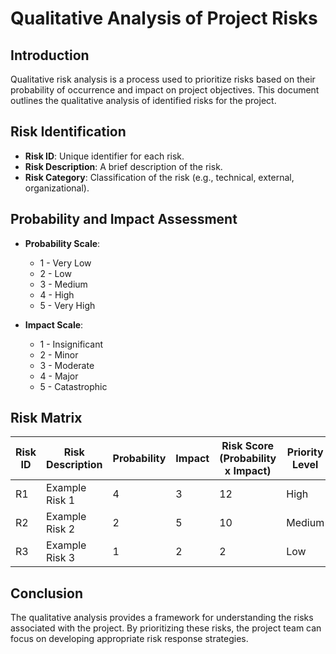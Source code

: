 # Qualitative Analysis of Project Risks

## Introduction
Qualitative risk analysis is a process used to prioritize risks based on their probability of occurrence and impact on project objectives. This document outlines the qualitative analysis of identified risks for the project.

## Risk Identification
- **Risk ID**: Unique identifier for each risk.
- **Risk Description**: A brief description of the risk.
- **Risk Category**: Classification of the risk (e.g., technical, external, organizational).

## Probability and Impact Assessment
- **Probability Scale**: 
  - 1 - Very Low
  - 2 - Low
  - 3 - Medium
  - 4 - High
  - 5 - Very High

- **Impact Scale**: 
  - 1 - Insignificant
  - 2 - Minor
  - 3 - Moderate
  - 4 - Major
  - 5 - Catastrophic

## Risk Matrix
| Risk ID | Risk Description | Probability | Impact | Risk Score (Probability x Impact) | Priority Level |
|---------|------------------|-------------|--------|------------------------------------|-----------------|
| R1      | Example Risk 1   | 4           | 3      | 12                                 | High            |
| R2      | Example Risk 2   | 2           | 5      | 10                                 | Medium          |
| R3      | Example Risk 3   | 1           | 2      | 2                                  | Low             |

## Conclusion
The qualitative analysis provides a framework for understanding the risks associated with the project. By prioritizing these risks, the project team can focus on developing appropriate risk response strategies.
